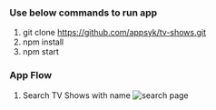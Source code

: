 ### Use below commands to run app
1. git clone https://github.com/appsyk/tv-shows.git
2. npm install
3. npm start

### App Flow
1. Search TV Shows with name
![search page](https://github.com/appsyk/[reponame]/blob/[branch]/image.jpg?raw=true)